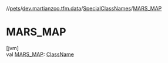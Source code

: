 //[pets](../../../index.md)/[dev.martianzoo.tfm.data](../index.md)/[SpecialClassNames](index.md)/[MARS_MAP](-m-a-r-s_-m-a-p.md)

# MARS_MAP

[jvm]\
val [MARS_MAP](-m-a-r-s_-m-a-p.md): [ClassName](../../dev.martianzoo.tfm.pets.ast/-class-name/index.md)
